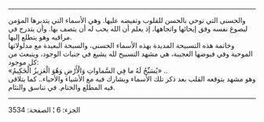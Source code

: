 ------------------------------------------------------------------------

والحسنى التي توحي بالحسن للقلوب وتفيضه عليها. وهي الأسماء التي يتدبرها
المؤمن ليصوغ نفسه وفق إيحائها واتجاهها، إذ يعلم أن الله يحب له أن يتصف
بها. وأن يتدرج في مراقيه وهو يتطلع إليها.  
وخاتمة هذه التسبيحة المديدة بهذه الأسماء الحسنى، والسبحة البعيدة مع
مدلولاتها الموحية وفي فيوضها العجيبة، هي مشهد التسبيح لله يشيع في جنبات
الوجود، وينبعث من كل موجود:  
«يُسَبِّحُ لَهُ ما فِي السَّماواتِ وَالْأَرْضِ وَهُوَ الْعَزِيزُ الْحَكِيمُ» ..  
وهو مشهد يتوقعه القلب بعد ذكر تلك الأسماء ويشارك فيه مع الأشياء
والأحياء.. كما يتلاقى فيه المطلع والختام. في تناسق والتئام.

------------------------------------------------------------------------

الجزء: 6 ¦ الصفحة: 3534
